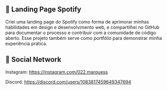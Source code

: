 ## 🌿 Landing Page Spotify

Criei uma landing page do Spotify como forma de aprimorar minhas habilidades em design e desenvolvimento web, e compartilhei no GitHub para documentar o processo e contribuir com a comunidade de código aberto. Esse projeto também serve como portfólio para demonstrar minha experiência prática.

## 👥 Social Network

Instagram: https://instagram.com/022.marquess

Discord: https://discord.com/users/1083817459649347694
